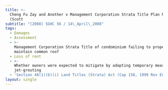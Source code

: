 ```yaml
---
title: >-
  Cheng Fu Zay and Another v Management Corporation Strata Title Plan No 1919
  (Scott
subtitle: "[2008] SGHC 56 / 14\_April\_2008"
tags:
  - Damages
  - Assessment
  - >-
    Management Corporation Strata Title of condominium failing to properly
    maintain common roof
  - Loss of rent
  - >-
    Whether owners were expected to mitigate by adopting temporary measure of
    jet-grouting
  - 'Section 48(1)(b)(i) Land Titles (Strata) Act (Cap 158, 1999 Rev Ed)'
layout: single
---
```


